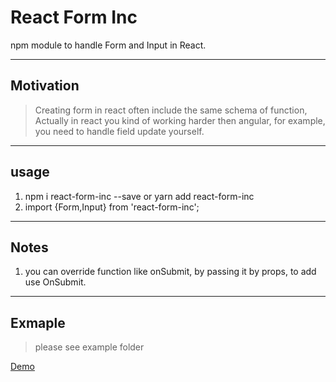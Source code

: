 # React Form Inc 
npm module to handle Form and Input in React.


----
## Motivation 
> Creating form in react often include the same schema of function, 
Actually in react you kind of working harder then angular, for example, you need to handle field update yourself.

----
## usage
1. npm i react-form-inc --save or yarn add react-form-inc
2. import {Form,Input} from 'react-form-inc';

----
## Notes
1. you can override function like onSubmit, by passing it by props, to add use OnSubmit.

----
## Exmaple
>please see example folder

 [Demo](https://niradler.github.io/react-form-inc/example/build/)
